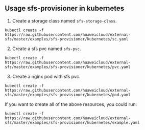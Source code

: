 ## Usage sfs-provisioner in kubernetes

1. Create a storage class named ```sfs-storage-class```.

```
kubectl create -f https://raw.githubusercontent.com/huaweicloud/external-sfs/master/examples/sfs-provisioner/kubernetes/sc.yaml
```

2. Create a sfs pvc named ```sfs-pvc```.

```
kubectl create -f https://raw.githubusercontent.com/huaweicloud/external-sfs/master/examples/sfs-provisioner/kubernetes/pvc.yaml
```

3. Create a nginx pod with sfs pvc.

```
kubectl create -f https://raw.githubusercontent.com/huaweicloud/external-sfs/master/examples/sfs-provisioner/kubernetes/pod.yaml
```

If you want to create all of the above resources, you could run:

```
kubectl create -f https://raw.githubusercontent.com/huaweicloud/external-sfs/master/examples/sfs-provisioner/kubernetes/example.yaml
```
